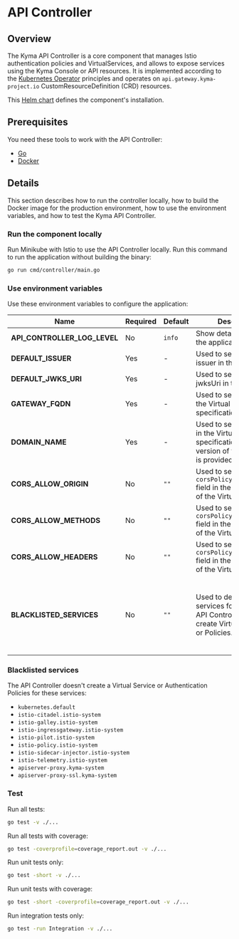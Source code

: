 # API Controller

## Overview

The Kyma API Controller is a core component that manages Istio authentication policies and VirtualServices, and allows to expose services using the Kyma Console or API resources. It is implemented according to the [Kubernetes Operator](https://coreos.com/blog/introducing-operators.html) principles and operates on `api.gateway.kyma-project.io` CustomResourceDefinition (CRD) resources.

This [Helm chart](/resources/core/charts/api-controller/Chart.yaml) defines the component's installation.

## Prerequisites

You need these tools to work with the API Controller:

- [Go](https://golang.org)
- [Docker](https://www.docker.com/)

## Details

This section describes how to run the controller locally, how to build the Docker image for the production environment, how to use the environment variables, and how to test the Kyma API Controller.

### Run the component locally

Run Minikube with Istio to use the API Controller locally. Run this command to run the application without building the binary:

```bash
go run cmd/controller/main.go
```

### Use environment variables

Use these environment variables to configure the application:

| Name | Required | Default | Description | Possible values |
|------|----------|---------|-------------|-----------------|
| **API_CONTROLLER_LOG_LEVEL** | No | `info` | Show detailed logs in the application. | `info`, `debug`
| **DEFAULT_ISSUER** | Yes | - | Used to set default issuer in the Policy. | any string |
| **DEFAULT_JWKS_URI** | Yes | - | Used to set default jwksUri in the Policy. | any string |
| **GATEWAY_FQDN** | Yes | - | Used to set gateway in the Virtual Service specification. | any string |
| **DOMAIN_NAME** | Yes | - | Used to set a hostname in the Virtual Service specification if a short version of the hostname is provided. | any string |
| **CORS_ALLOW_ORIGIN** | No | `""` | Used to set the `corsPolicy.allowOrigin` field in the specification of the Virtual Service. | `"*"` or comma-separated list of origins |
| **CORS_ALLOW_METHODS** | No | `""` | Used to set the `corsPolicy.allowMethods` field in the specification of the Virtual Service. | comma-separated list of methods |
| **CORS_ALLOW_HEADERS** | No | `""` | Used to set the `corsPolicy.allowHeaders` field in the specification of the Virtual Service. | `"*"` or comma-separated list of headers |
| **BLACKLISTED_SERVICES** | No | `""` | Used to defined a list of services for which the API Controller doesn't create Virtual Services or Policies. | Comma-separated list of services and their source Namespace in the `{SERVICE_NAME}.{NAMESPACE}` format.

### Blacklisted services

The API Controller doesn't create a Virtual Service or Authentication Policies for these services:

- `kubernetes.default`
- `istio-citadel.istio-system`
- `istio-galley.istio-system`
- `istio-ingressgateway.istio-system`
- `istio-pilot.istio-system`
- `istio-policy.istio-system`
- `istio-sidecar-injector.istio-system`
- `istio-telemetry.istio-system`
- `apiserver-proxy.kyma-system`
- `apiserver-proxy-ssl.kyma-system`

### Test

Run all tests:

```bash
go test -v ./...
```

Run all tests with coverage:

```bash
go test -coverprofile=coverage_report.out -v ./...
```

Run unit tests only:

```bash
go test -short -v ./...
```

Run unit tests with coverage:

```bash
go test -short -coverprofile=coverage_report.out -v ./...
```

Run integration tests only:

```bash
go test -run Integration -v ./...
```
